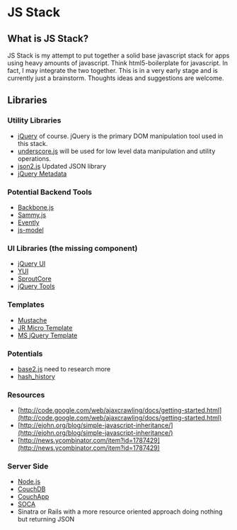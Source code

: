 JS Stack
========

What is JS Stack?
-----------------

JS Stack is my attempt to put together a solid base javascript stack for apps
using heavy amounts of javascript. Think html5-boilerplate for javascript. In
fact, I may integrate the two together. This is in a very early stage and is
currently just a brainstorm. Thoughts ideas and suggestions are welcome.

Libraries
---------

### Utility Libraries
* [jQuery](http://jquery.com) of course. jQuery is the primary DOM manipulation
tool used in this stack.
* [underscore.js](http://github.com/documentcloud/underscore) will be used for
low level data manipulation and utility operations.
* [json2.js](http://www.json.org/json2.js) Updated JSON library
* [jQuery Metadata](http://github.com/jquery/jquery-metadata)

### Potential Backend Tools
* [Backbone.js](http://documentcloud.github.com/backbone/)
* [Sammy.js](http://code.quirkey.com/sammy/)
* [Evently](http://github.com/jchris/evently)
* [js-model](http://benpickles.github.com/js-model/)

### UI Libraries (the missing component)
* [jQuery UI](http://jqueryui.com)
* [YUI](http://developer.yahoo.com/yui/)
* [SproutCore](http://www.sproutcore.com/)
* [jQuery Tools](http://flowplayer.org/tools/)

### Templates
* [Mustache](http://mustache.github.com/)
* [JR Micro Template](http://ejohn.org/blog/javascript-micro-templating/)
* [MS jQuery Template](http://github.com/jquery/jquery-tmpl)

### Potentials
* [base2.js](http://code.google.com/p/base2/source/browse/trunk/lib/src/base2.js)
need to research more
* [hash_history](http://gist.github.com/624773)

### Resources
* [http://code.google.com/web/ajaxcrawling/docs/getting-started.html](http://code.google.com/web/ajaxcrawling/docs/getting-started.html)
* [http://ejohn.org/blog/simple-javascript-inheritance/](http://ejohn.org/blog/simple-javascript-inheritance/)
* [http://news.ycombinator.com/item?id=1787429](http://news.ycombinator.com/item?id=1787429)

### Server Side
* [Node.js](http://nodejs.org/)
* [CouchDB](http://couchdb.apache.org/)
* [CouchApp](http://couchapp.org/page/index)
* [SOCA](http://github.com/quirkey/soca)
* Sinatra or Rails with a more resource oriented approach doing nothing but returning JSON
